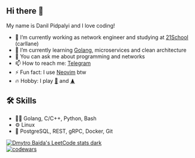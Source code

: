 ## Hi there 👋

My name is Danil Pidpalyi and I love coding!

- 🔭 I’m currently working as network engineer and studying at [21School](https://21-school.ru/) (carllane)
- 🌱 I’m currently learning [Golang](https://go.dev), microservices and clean architecture
- 💬 You can ask me about programming and networks
- 📫 How to reach me: [Telegram](https://t.me/faust4ka)
- ⚡ Fun fact: I use [Neovim](https://neovim.io/) btw
- 🔥 Hobby: I play [🏀](https://www.fiba.basketball/en) and [♟](https://fide.com)

## 🛠️ Skills
- 👨‍💻 Golang, C/C++, Python, Bash
- ⚙️ Linux
- 💽 PostgreSQL, REST, gRPC, Docker, Git

[![Dmytro Baida's LeetCode stats dark](https://leetcode-badge-sage.vercel.app/badge/faust4ka?theme=dark&bgColor=282828)](https://leetcode.com/faust4ka)\
[![codewars](https://www.codewars.com/users/faust4ka/badges/large)](https://www.codewars.com/users/faust4ka)
